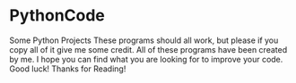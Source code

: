 # PythonCode
Some Python Projects
These programs should all work, but please if you copy all of it give me some credit. All of these programs have been created by me.
I hope you can find what you are looking for to improve your code. Good luck! Thanks for Reading!
